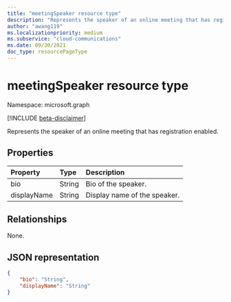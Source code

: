 ```yaml
---
title: "meetingSpeaker resource type"
description: "Represents the speaker of an online meeting that has registration enabled."
author: "awang119"
ms.localizationpriority: medium
ms.subservice: "cloud-communications"
ms.date: 09/30/2021
doc_type: resourcePageType
---
```


# meetingSpeaker resource type

Namespace: microsoft.graph

[!INCLUDE [beta-disclaimer](../../includes/beta-disclaimer.md)]

Represents the speaker of an online meeting that has registration enabled.

## Properties

| Property | Type | Description |
| :------- | :--- | :---------- |
| bio | String | Bio of the speaker. |
| displayName | String | Display name of the speaker. |

## Relationships
None.

## JSON representation

<!-- {
  "blockType": "resource",
  "@odata.type": "microsoft.graph.meetingSpeaker"
}-->

```json
{
    "bio": "String",
    "displayName": "String"
}
```
